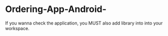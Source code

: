 # Ordering-App-Android-
If you wanna check the application, you MUST also add library into into your workspace. 
